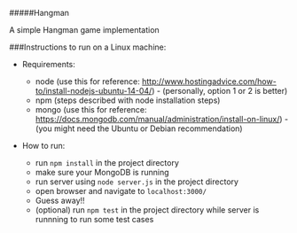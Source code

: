 #####Hangman

A simple Hangman game implementation


###Instructions to run on a Linux machine:

* Requirements:
    - node  (use this for reference: http://www.hostingadvice.com/how-to/install-nodejs-ubuntu-14-04/) - (personally, option 1 or 2 is better)
    - npm	(steps described with node installation steps)
    - mongo (use this for reference: https://docs.mongodb.com/manual/administration/install-on-linux/) - (you might need the Ubuntu or Debian recommendation)
         
* How to run:
    - run `npm install` in the project directory
    - make sure your MongoDB is running
    - run server using `node server.js` in the project directory
    - open browser and navigate to `localhost:3000/`
    - Guess away!!	
    - (optional) run `npm test` in the project directory while server is runnning to run some test cases